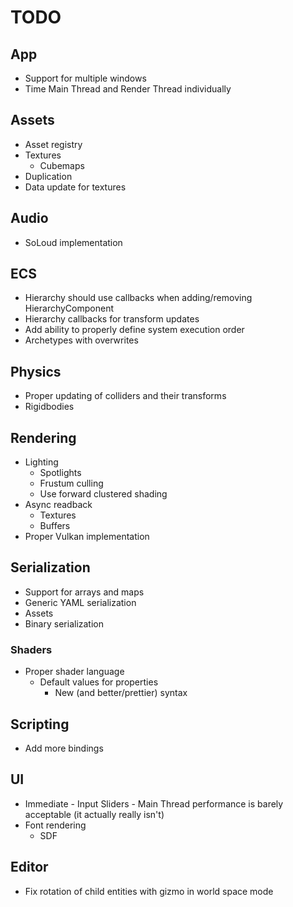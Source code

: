 # TODO

## App
- Support for multiple windows
- Time Main Thread and Render Thread individually

## Assets
- Asset registry
- Textures
	- Cubemaps
- Duplication
- Data update for textures

## Audio
- SoLoud implementation

## ECS
- Hierarchy should use callbacks when adding/removing HierarchyComponent
- Hierarchy callbacks for transform updates
- Add ability to properly define system execution order
- Archetypes with overwrites

## Physics
- Proper updating of colliders and their transforms
- Rigidbodies

## Rendering
- Lighting
	- Spotlights
	- Frustum culling
  - Use forward clustered shading
- Async readback
	- Textures
	- Buffers
- Proper Vulkan implementation

## Serialization
- Support for arrays and maps
- Generic YAML serialization
- Assets
- Binary serialization

### Shaders
- Proper shader language
  - Default values for properties
	- New (and better/prettier) syntax

## Scripting
- Add more bindings

## UI
- Immediate
		- Input Sliders
		- Main Thread performance is barely acceptable (it actually really isn't)
- Font rendering
    - SDF

## Editor
- Fix rotation of child entities with gizmo in world space mode
